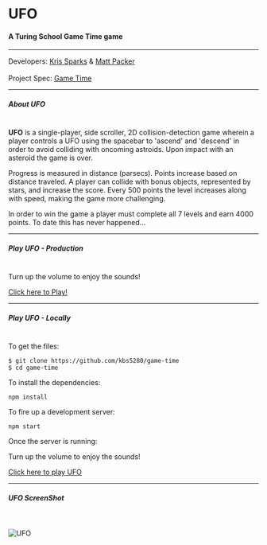 # UFO
#### A Turing School Game Time game

-----

Developers: [Kris Sparks](https://github.com/kbs5280) & [Matt Packer](https://github.com/matthewrpacker)
<br>  
Project Spec: [Game Time](https://github.com/turingschool/lesson_plans/blob/master/ruby_04-apis_and_scalability/gametime_project.markdown)

-----

##### About UFO
<br>
<strong>UFO</strong> is a single-player, side scroller, 2D collision-detection game wherein a player controls a UFO using the spacebar to 'ascend' and 'descend' in order to avoid colliding with oncoming astroids. Upon impact with an asteroid the game is over.

Progress is measured in distance (parsecs). Points increase based on distance traveled. A player can collide with bonus objects, represented by stars, and increase the score. Every 500 points the level increases along with speed, making the game more challenging.

In order to win the game a player must complete all 7 levels and earn 4000 points. To date this has never happened...

-----

##### Play UFO - Production  
<br>
Turn up the volume to enjoy the sounds!

[Click here to Play!](https://kbs5280.github.io/game-time/)

-----

##### Play UFO - Locally
<br>
To get the files:

```
$ git clone https://github.com/kbs5280/game-time
$ cd game-time
```

To install the dependencies:

```
npm install
```

To fire up a development server:

```
npm start
```

Once the server is running:

Turn up the volume to enjoy the sounds!

[Click here to play UFO](http://localhost:8080/webpack-dev-server/)

-----

##### UFO ScreenShot
<br>

![UFO](http://recordit.co/LLHJUB8U51.gif)

